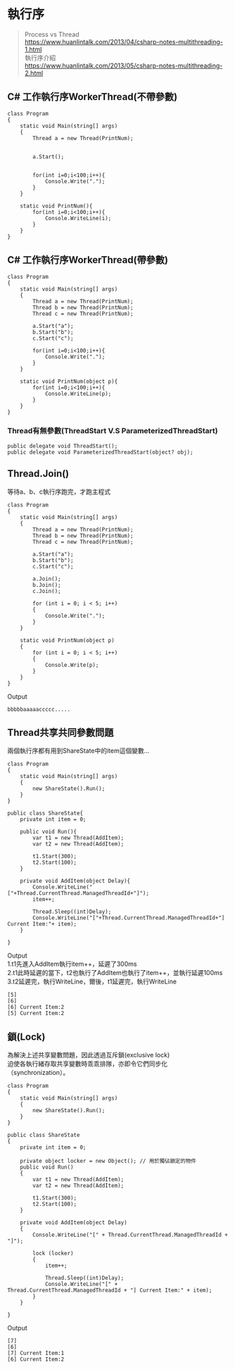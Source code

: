 # 執行序

> Process vs Thread  
> https://www.huanlintalk.com/2013/04/csharp-notes-multithreading-1.html  
> 執行序介紹  
> https://www.huanlintalk.com/2013/05/csharp-notes-multithreading-2.html
  
## C# 工作執行序WorkerThread(不帶參數)  
    class Program
    {
        static void Main(string[] args)
        {
            Thread a = new Thread(PrintNum);
            

            a.Start();
            

            for(int i=0;i<100;i++){
                Console.Write(".");
            }
        }

        static void PrintNum(){
            for(int i=0;i<100;i++){
                Console.WriteLine(i);
            }
        }
    }
    
## C# 工作執行序WorkerThread(帶參數)  
    
    class Program
    {
        static void Main(string[] args)
        {
            Thread a = new Thread(PrintNum);
            Thread b = new Thread(PrintNum);
            Thread c = new Thread(PrintNum);

            a.Start("a");
            b.Start("b");
            c.Start("c");

            for(int i=0;i<100;i++){
                Console.Write(".");
            }
        }

        static void PrintNum(object p){
            for(int i=0;i<100;i++){
                Console.WriteLine(p);
            }
        }
    }
### Thread有無參數(ThreadStart V.S ParameterizedThreadStart)
    public delegate void ThreadStart();  
    public delegate void ParameterizedThreadStart(object? obj);  

## Thread.Join()
    
等待a、b、c執行序跑完，才跑主程式  
  
    class Program
    {
        static void Main(string[] args)
        {
            Thread a = new Thread(PrintNum);
            Thread b = new Thread(PrintNum);
            Thread c = new Thread(PrintNum);

            a.Start("a");
            b.Start("b");
            c.Start("c");

            a.Join();
            b.Join();
            c.Join();

            for (int i = 0; i < 5; i++)
            {
                Console.Write(".");
            }
        }

        static void PrintNum(object p)
        {
            for (int i = 0; i < 5; i++)
            {
                Console.Write(p);
            }
        }
    }
  
Output  
  
    bbbbbaaaaaccccc.....

## Thread共享共同參數問題  

兩個執行序都有用到ShareState中的item這個變數...  
  
    class Program
    {
        static void Main(string[] args)
        {
            new ShareState().Run();
        }
    }

    public class ShareState{
        private int item = 0;

        public void Run(){
            var t1 = new Thread(AddItem);
            var t2 = new Thread(AddItem);

            t1.Start(300);
            t2.Start(100);
        }

        private void AddItem(object Delay){
            Console.WriteLine("["+Thread.CurrentThread.ManagedThreadId+"]");
            item++;

            Thread.Sleep((int)Delay);
            Console.WriteLine("["+Thread.CurrentThread.ManagedThreadId+"] Current Item:"+ item);
        }

    }
  
Output  
1.t1先進入AddItem執行item++，延遲了300ms  
2.t1此時延遲的當下，t2也執行了AddItem也執行了item++，並執行延遲100ms  
3.t2延遲完，執行WriteLine，爾後，t1延遲完，執行WriteLine  
  

    [5]
    [6]
    [6] Current Item:2
    [5] Current Item:2

## 鎖(Lock)  

為解決上述共享變數問題，因此透過互斥鎖(exclusive lock)  
迫使各執行緒存取共享變數時乖乖排隊，亦即令它們同步化（synchronization）。  

    class Program
    {
        static void Main(string[] args)
        {
            new ShareState().Run();
        }
    }

    public class ShareState
    {
        private int item = 0;

        private object locker = new Object(); // 用於獨佔鎖定的物件
        public void Run()
        {
            var t1 = new Thread(AddItem);
            var t2 = new Thread(AddItem);

            t1.Start(300);
            t2.Start(100);
        }

        private void AddItem(object Delay)
        {
            Console.WriteLine("[" + Thread.CurrentThread.ManagedThreadId + "]");

            lock (locker)
            {
                item++;

                Thread.Sleep((int)Delay);
                Console.WriteLine("[" + Thread.CurrentThread.ManagedThreadId + "] Current Item:" + item);
            }
        }

    }
  Output
    
    [7]
    [6]
    [7] Current Item:1
    [6] Current Item:2

